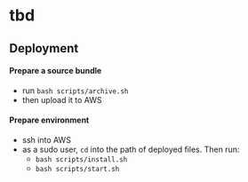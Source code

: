 # tbd

## Deployment

#### Prepare a source bundle

* run `bash scripts/archive.sh`
* then upload it to AWS

#### Prepare environment

* ssh into AWS
* as a sudo user, `cd` into the path of deployed files. Then run:
  * `bash scripts/install.sh`
  * `bash scripts/start.sh`
